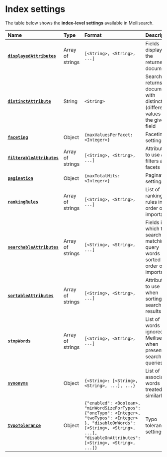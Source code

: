 # Index settings

The table below shows the **index-level settings** available in Meilisearch.

| Name                                                                           | Type             | Format                                                                                                                                                                                         | Description                                                                      |
| :----------------------------------------------------------------------------- | :--------------- | :--------------------------------------------------------------------------------------------------------------------------------------------------------------------------------------------- | :------------------------------------------------------------------------------- |
| **[`displayedAttributes`](/reference/api/settings.md#displayed-attributes)**   | Array of strings | `[<String>, <String>, ...]`                                                                                                                                                                    | Fields displayed in the returned documents                                       |
| **[`distinctAttribute`](/reference/api/settings.md#distinct-attribute)**       | String           | `<String>`                                                                                                                                                                                     | Search returns documents with distinct (different) values of the given field     |
| **[`faceting`](/reference/api/settings.md#faceting)**                          | Object           | `{maxValuesPerFacet: <Integer>}`                                                                                                                                                              | Faceting settings                                                                |
| **[`filterableAttributes`](/reference/api/settings.md#filterable-attributes)** | Array of strings | `[<String>, <String>, ...]`                                                                                                                                                                    | Attributes to use as filters and facets                                          |
| **[`pagination`](/reference/api/settings.md#pagination)**                      | Object           | `{maxTotalHits: <Integer>}`                                                                                                                                                                   | Pagination settings                                                              |
| **[`rankingRules`](/reference/api/settings.md#ranking-rules)**                 | Array of strings | `[<String>, <String>, ...]`                                                                                                                                                                    | List of ranking rules in order of importance                                     |
| **[`searchableAttributes`](/reference/api/settings.md#searchable-attributes)** | Array of strings | `[<String>, <String>, ...]`                                                                                                                                                                    | Fields in which to search for matching query words sorted by order of importance |
| **[`sortableAttributes`](/reference/api/settings.md#sortable-attributes)**     | Array of strings | `[<String>, <String>, ...]`                                                                                                                                                                    | Attributes to use when sorting search results                                    |
| **[`stopWords`](/reference/api/settings.md#stop-words)**                       | Array of strings | `[<String>, <String>, ...]`                                                                                                                                                                    | List of words ignored by Meilisearch when present in search queries              |
| **[`synonyms`](/reference/api/settings.md#synonyms)**                          | Object           | `{<String>: [<String>, <String>, ...], ...}`                                                                                                                                                 | List of associated words treated similarly                                       |
| **[`typoTolerance`](/reference/api/settings.md#typo-tolerance)**               | Object           | `{"enabled": <Boolean>, "minWordSizeForTypos": {"oneTypo": <Integer>, "twoTypos": <Integer> }, "disableOnWords": [<String>, <String>, ...], "disableOnAttributes": [<String>, <String>, ...]}` | Typo tolerance settings                                                          |
